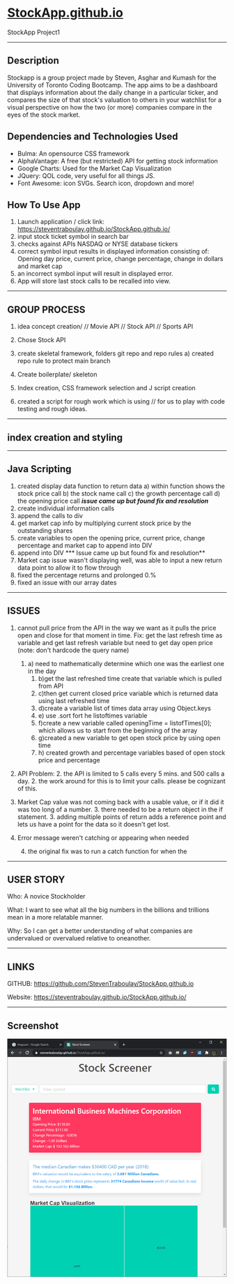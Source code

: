 # [StockApp.github.io](https://steventraboulay.github.io/StockApp.github.io/)
StockApp Project1

-------------
## Description

Stockapp is a group project made by Steven, Asghar and Kumash for the University of Toronto Coding Bootcamp. The app aims to be a dashboard that displays information about the daily change in a particular ticker, and compares the size of that stock's valuation to others in your watchlist for a visual perspective on how the two (or more) companies compare in the eyes of the stock market.


## Dependencies and Technologies Used

- Bulma: An opensource CSS framework
- AlphaVantage: A free (but restricted) API for getting stock information
- Google Charts: Used for the Market Cap Visualization
- JQuery: QOL code, very useful for all things JS.
- Font Awesome: icon SVGs. Search icon, dropdown and more!

How To Use App
-------------

1. Launch application /  click link: https://steventraboulay.github.io/StockApp.github.io/
2. input stock ticket symbol in search bar
3. checks against APIs NASDAQ or NYSE database tickers
4. correct symbol input results in displayed information consisting of: Opening day price, current price, change percentage, change in dollars and market cap
5. an incorrect symbol input will result in displayed error.
6. App will store last stock calls to be recalled into view. 

------------
GROUP PROCESS
-------------
1) idea concept creation/
    // Movie API
    // Stock API
    // Sports API

2) Chose Stock API

3) create skeletal framework, folders git repo and repo rules
    a) created repo rule to protect main branch
4) Create boilerplate/ skeleton
5) Index creation, CSS framework selection and J script creation
6) created a script for rough work which is using // for us to play with code testing and rough ideas. 


------------------------
index creation and styling
-------------------------


-------------
Java Scripting
-------------
1) created display data function to return data
    a) within function shows the stock price call
    b) the stock name call
    c) the growth percentage call
    d) the opening price call
    ***issue came up but found fix and resolution***
2) create individual information calls
3) append the calls to div
4) get market cap info  by multiplying current stock price by the outstanding shares
5) create variables to open the opening price, current price, change percentage and market cap to append into DIV
6) append into DIV
*** Issue came up but found fix and resolution**
7) Market cap issue wasn't displaying well, was able to input a new return data point to allow it to flow through
8) fixed the percentage returns and prolonged 0.%
9) fixed an issue with our array dates 





-------------
ISSUES
-------------

1) cannot pull price from the API in the way we want as it pulls the price open and close for that moment in time.
Fix: get the last refresh time as variable and get last refresh variable but need to get day open price
(note: don't hardcode the query name)
    1. a) need to mathematically determine which one was the earliest one in the day
        1. b)get the last refreshed time create that variable which is pulled from API
        1. c)then get current closed price variable which is returned data using last refreshed time
        1. d)create a variable list of times data array using Object.keys
        1. e) use .sort fort he listoftimes variable
        1. f)create a new variable called openingTime = listofTimes[0]; which allows us to start from the beginning of the array 
        1. g)created a new variable to get open stock price by using open time
        1. h) created growth and percentage variables based of open stock price and percentage
2) API Problem:
        2.  the API is limited to 5 calls every 5 mins. and 500 calls a day.
        2.  the work around for this is to limit your calls. please be cognizant of this. 

3) Market Cap value was not coming back with a usable value, or if it did it was too long of a number.
    3.  there needed to be a return object in the if statement. 
        3.  adding multiple points of return adds a reference point and lets us have a point for the data so it doesn't get lost. 

4)  Error message weren't catching or appearing when needed

    4. the original fix was to run a catch function for when the 

-------
USER STORY
-------
Who: A novice Stockholder

What: I want to see what all the big numbers in the billions and trillions mean in a more relatable manner.

Why: So I can get a better understanding of what companies are undervalued or overvalued relative to oneanother. 


----------
LINKS
----------
GITHUB: https://github.com/StevenTraboulay/StockApp.github.io

Website: https://steventraboulay.github.io/StockApp.github.io/

-------------
Screenshot
-------------

![Alt text](./assets/img/screenshot.png "Screenshot 1")